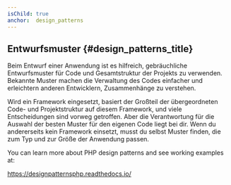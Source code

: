 ```yaml
---
isChild: true
anchor:  design_patterns
---
```


## Entwurfsmuster {#design_patterns_title}

Beim Entwurf einer Anwendung ist es hilfreich, gebräuchliche Entwurfsmuster für Code und Gesamtstruktur der Projekts zu verwenden. Bekannte Muster machen die Verwaltung des Codes einfacher und erleichtern anderen Entwicklern, Zusammenhänge zu verstehen.

Wird ein Framework eingesetzt, basiert der Großteil der übergeordneten Code- und Projektstruktur auf diesem Framework, und viele Entscheidungen sind vorweg getroffen. Aber die Verantwortung für die Auswahl der besten Muster für den eigenen Code liegt bei dir. Wenn du andererseits kein Framework einsetzt, musst du selbst Muster finden, die zum Typ und zur Größe der Anwendung passen.

You can learn more about PHP design patterns and see working examples at:

<https://designpatternsphp.readthedocs.io/>
